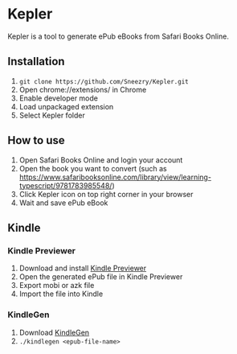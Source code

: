 # Kepler

Kepler is a tool to generate ePub eBooks from Safari Books Online.

## Installation

1. `git clone https://github.com/Sneezry/Kepler.git`
2. Open chrome://extensions/ in Chrome
3. Enable developer mode
4. Load unpackaged extension
5. Select Kepler folder

## How to use

1. Open Safari Books Online and login your account
2. Open the book you want to convert (such as <https://www.safaribooksonline.com/library/view/learning-typescript/9781783985548/>)
3. Click Kepler icon on top right corner in your browser
4. Wait and save ePub eBook

## Kindle

### Kindle Previewer

1. Download and install [Kindle Previewer](https://www.amazon.com/gp/feature.html?docId=1000765261)
2. Open the generated ePub file in Kindle Previewer
3. Export mobi or azk file
4. Import the file into Kindle

### KindleGen

1. Download [KindleGen](https://www.amazon.com/gp/feature.html?docId=1000765211)
2. `./kindlegen <epub-file-name>`